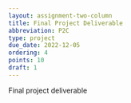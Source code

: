 ```yaml
---
layout: assignment-two-column
title: Final Project Deliverable
abbreviation: P2C
type: project
due_date: 2022-12-05
ordering: 4 
points: 10
draft: 1
---
```


Final project deliverable